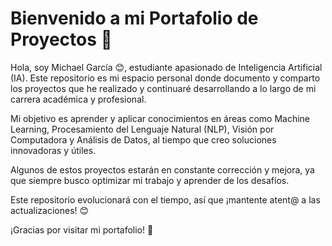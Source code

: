 # Bienvenido a mi Portafolio de Proyectos 👋

Hola, soy Michael García 😊, estudiante apasionado de Inteligencia Artificial (IA). Este repositorio es mi espacio personal donde documento y comparto los proyectos que he realizado y continuaré desarrollando a lo largo de mi carrera académica y profesional.

Mi objetivo es aprender y aplicar conocimientos en áreas como Machine Learning, Procesamiento del Lenguaje Natural (NLP), Visión por Computadora y Análisis de Datos, al tiempo que creo soluciones innovadoras y útiles.

Algunos de estos proyectos estarán en constante corrección y mejora, ya que siempre busco optimizar mi trabajo y aprender de los desafíos.

Este repositorio evolucionará con el tiempo, así que ¡mantente atent@ a las actualizaciones! 😊

¡Gracias por visitar mi portafolio! 🚀
